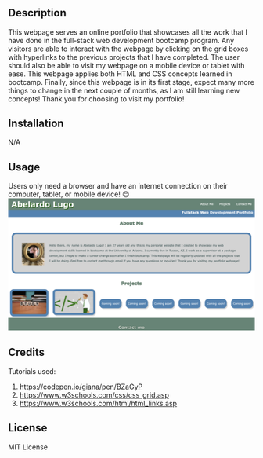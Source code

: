 # <Portfolio Project>

## Description
This webpage serves an online portfolio that showcases all the work that I have done in the full-stack web development bootcamp program.
Any visitors are able to interact with the webpage by clicking on the grid boxes with hyperlinks to the previous projects that I have completed.
The user should also be able to visit my webpage on a mobile device or tablet with ease.
This webpage applies both HTML and CSS concepts learned in bootcamp. Finally, since this webpage is in its first stage, expect many more things to change in the next couple of months, as I am still learning new concepts! Thank you for choosing to visit my portfolio!

## Installation
N/A

## Usage
Users only need a browser and have an internet connection on their computer, tablet, or mobile device! 😊 
![alt text](Assets/images/portfolio-screenshot.png)

## Credits
Tutorials used:
1. https://codepen.io/giana/pen/BZaGyP
2. https://www.w3schools.com/css/css_grid.asp
3. https://www.w3schools.com/html/html_links.asp

## License
MIT License